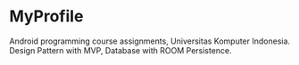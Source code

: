 # MyProfile
Android programming course assignments, Universitas Komputer Indonesia.
Design Pattern with MVP, Database with ROOM Persistence.
